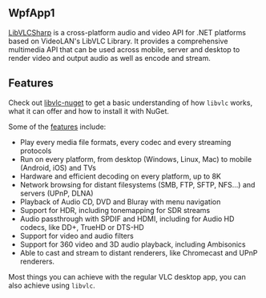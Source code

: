## WpfApp1

[LibVLCSharp](https://code.videolan.org/videolan/LibVLCSharp/) is a cross-platform audio and video API for .NET
platforms based on VideoLAN's LibVLC Library. It provides a comprehensive multimedia API that can be used across mobile,
server and desktop to render video and output audio as well as encode and stream.

## Features

Check out [libvlc-nuget](https://code.videolan.org/videolan/libvlc-nuget) to get a basic understanding of how `libvlc`
works, what it can offer and how to install it with NuGet.

Some of the [features](https://www.videolan.org/vlc/features.html) include:

- Play every media file formats, every codec and every streaming protocols
- Run on every platform, from desktop (Windows, Linux, Mac) to mobile (Android, iOS) and TVs
- Hardware and efficient decoding on every platform, up to 8K
- Network browsing for distant filesystems (SMB, FTP, SFTP, NFS...) and servers (UPnP, DLNA)
- Playback of Audio CD, DVD and Bluray with menu navigation
- Support for HDR, including tonemapping for SDR streams
- Audio passthrough with SPDIF and HDMI, including for Audio HD codecs, like DD+, TrueHD or DTS-HD
- Support for video and audio filters
- Support for 360 video and 3D audio playback, including Ambisonics
- Able to cast and stream to distant renderers, like Chromecast and UPnP renderers.

Most things you can achieve with the regular VLC desktop app, you can also achieve using `libvlc`.